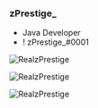 ### zPrestige_

- Java Developer
- ! zPrestige_#0001

<p> <img src="https://komarev.com/ghpvc/?username=RealzPrestige&color=8E64D0" alt="RealzPrestige" /> </p>

<p> <img src="https://github-readme-stats.vercel.app/api?username=RealzPrestige&show_icons=true&hide_border=true&theme=dark" alt="RealzPrestige" /> </p>
<p> <img src="https://github-readme-stats.vercel.app/api/top-langs/?username=RealzPrestige" alt="RealzPrestige" /> </p>

